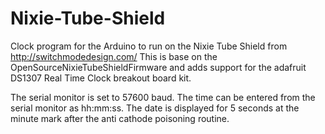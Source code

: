 # Nixie-Tube-Shield
Clock program for the Arduino to run on the Nixie Tube Shield from http://switchmodedesign.com/
This is base on the OpenSourceNixieTubeShieldFirmware and adds support for the adafruit 
DS1307 Real Time Clock breakout board kit.

The serial monitor is set to 57600 baud.
The time can be entered from the serial monitor as hh:mm:ss.
The date is displayed for 5 seconds at the minute mark after the anti cathode poisoning routine.

